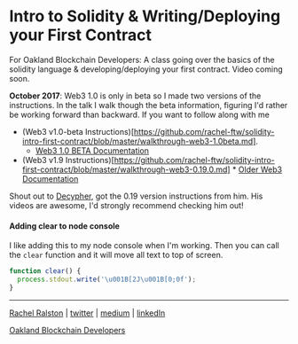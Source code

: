 # Intro to Solidity & Writing/Deploying your First Contract

For Oakland Blockchain Developers: A class going over the basics of the solidity language &amp; developing/deploying your first contract. Video coming soon.

**October 2017**: Web3 1.0 is only in beta so I made two versions of the instructions. In the talk I walk though the beta information, figuring I'd rather be working forward than backward. If you want to follow along with me
  - (Web3 v1.0-beta Instructions)[https://github.com/rachel-ftw/solidity-intro-first-contract/blob/master/walkthrough-web3-1.0beta.md].
    * [Web3 1.0 BETA Documentation](https://web3js.readthedocs.io/en/1.0/index.html)
  -  (Web3 v1.9 Instructions)[https://github.com/rachel-ftw/solidity-intro-first-contract/blob/master/walkthrough-web3-0.19.0.md]
    * [Older Web3 Documentation](https://github.com/ethereum/wiki/wiki/JavaScript-API)

Shout out to [Decypher](decypher.tv), got the 0.19 version instructions from him. His videos are awesome, I'd strongly recommend checking him out!





#### Adding clear to node console
I like adding this to my node console when I'm working. Then you can call the `clear` function and it will move all text to top of screen.
```js
function clear() {
  process.stdout.write('\u001B[2J\u001B[0;0f');
}
```

---
[Rachel Ralston](http://www.rachelralston.com)  |  [twitter](http://www.twitter.com/rachelralston)  |  [medium](http://www.medium.com/@rachelralston)  |  [linkedIn](http://www.linkedin.com/in/rachelralston)

[Oakland Blockchain Developers](http://www.blockchaindevelopers.io)
